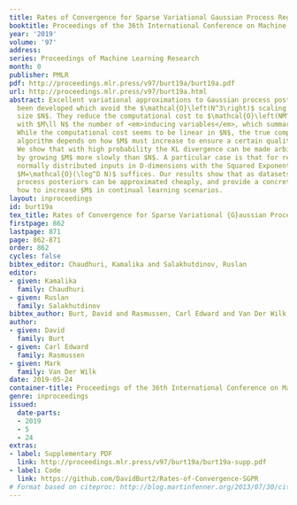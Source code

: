 ```yaml
---
title: Rates of Convergence for Sparse Variational Gaussian Process Regression
booktitle: Proceedings of the 36th International Conference on Machine Learning
year: '2019'
volume: '97'
address: 
series: Proceedings of Machine Learning Research
month: 0
publisher: PMLR
pdf: http://proceedings.mlr.press/v97/burt19a/burt19a.pdf
url: http://proceedings.mlr.press/v97/burt19a.html
abstract: Excellent variational approximations to Gaussian process posteriors have
  been developed which avoid the $\mathcal{O}\left(N^3\right)$ scaling with dataset
  size $N$. They reduce the computational cost to $\mathcal{O}\left(NM^2\right)$,
  with $M\ll N$ the number of <em>inducing variables</em>, which summarise the process.
  While the computational cost seems to be linear in $N$, the true complexity of the
  algorithm depends on how $M$ must increase to ensure a certain quality of approximation.
  We show that with high probability the KL divergence can be made arbitrarily small
  by growing $M$ more slowly than $N$. A particular case is that for regression with
  normally distributed inputs in D-dimensions with the Squared Exponential kernel,
  $M=\mathcal{O}(\log^D N)$ suffices. Our results show that as datasets grow, Gaussian
  process posteriors can be approximated cheaply, and provide a concrete rule for
  how to increase $M$ in continual learning scenarios.
layout: inproceedings
id: burt19a
tex_title: Rates of Convergence for Sparse Variational {G}aussian Process Regression
firstpage: 862
lastpage: 871
page: 862-871
order: 862
cycles: false
bibtex_editor: Chaudhuri, Kamalika and Salakhutdinov, Ruslan
editor:
- given: Kamalika
  family: Chaudhuri
- given: Ruslan
  family: Salakhutdinov
bibtex_author: Burt, David and Rasmussen, Carl Edward and Van Der Wilk, Mark
author:
- given: David
  family: Burt
- given: Carl Edward
  family: Rasmussen
- given: Mark
  family: Van Der Wilk
date: 2019-05-24
container-title: Proceedings of the 36th International Conference on Machine Learning
genre: inproceedings
issued:
  date-parts:
  - 2019
  - 5
  - 24
extras:
- label: Supplementary PDF
  link: http://proceedings.mlr.press/v97/burt19a/burt19a-supp.pdf
- label: Code
  link: https://github.com/DavidBurt2/Rates-of-Convergence-SGPR
# Format based on citeproc: http://blog.martinfenner.org/2013/07/30/citeproc-yaml-for-bibliographies/
---
```

